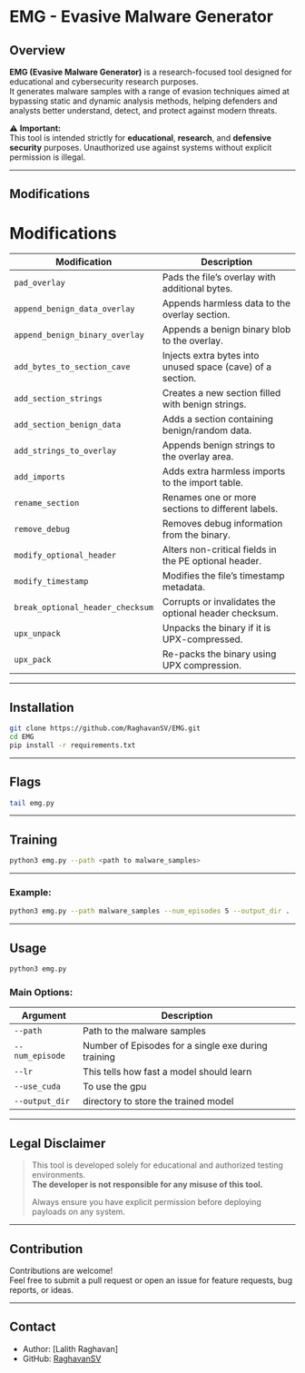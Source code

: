
# EMG - Evasive Malware Generator

## Overview

**EMG (Evasive Malware Generator)** is a research-focused tool designed for educational and cybersecurity research purposes.  
It generates malware samples with a range of evasion techniques aimed at bypassing static and dynamic analysis methods, helping defenders and analysts better understand, detect, and protect against modern threats.

⚠️ **Important:**  
This tool is intended strictly for **educational**, **research**, and **defensive security** purposes. Unauthorized use against systems without explicit permission is illegal.

---

## Modifications

# Modifications

| Modification                     | Description                                                                 |
|----------------------------------|-----------------------------------------------------------------------------|
| `pad_overlay`                    | Pads the file’s overlay with additional bytes.                              |
| `append_benign_data_overlay`     | Appends harmless data to the overlay section.                               |
| `append_benign_binary_overlay`   | Appends a benign binary blob to the overlay.                                |
| `add_bytes_to_section_cave`      | Injects extra bytes into unused space (cave) of a section.                  |
| `add_section_strings`            | Creates a new section filled with benign strings.                           |
| `add_section_benign_data`        | Adds a section containing benign/random data.                               |
| `add_strings_to_overlay`         | Appends benign strings to the overlay area.                                 |
| `add_imports`                    | Adds extra harmless imports to the import table.                            |
| `rename_section`                 | Renames one or more sections to different labels.                           |
| `remove_debug`                   | Removes debug information from the binary.                                  |
| `modify_optional_header`         | Alters non-critical fields in the PE optional header.                       |
| `modify_timestamp`               | Modifies the file’s timestamp metadata.                                     |
| `break_optional_header_checksum` | Corrupts or invalidates the optional header checksum.                        |
| `upx_unpack`                     | Unpacks the binary if it is UPX-compressed.                                 |
| `upx_pack`                       | Re-packs the binary using UPX compression.                                  |

---

## Installation

```bash
git clone https://github.com/RaghavanSV/EMG.git
cd EMG
pip install -r requirements.txt
```

---

## Flags

```bash
tail emg.py
```
---

## Training

```bash
python3 emg.py --path <path to malware_samples>
```
---

### Example:

```bash
python3 emg.py --path malware_samples --num_episodes 5 --output_dir .
```

---

## Usage

```bash
python3 emg.py 
```

### Main Options:

| Argument         | Description                            |
| ---------------- | -------------------------------------- |
| `--path`          | Path to the malware samples |
| `--num_episode`   | Number of Episodes for a single exe during training | 
| `--lr`            | This tells how fast a model should learn |
| `--use_cuda`      | To use the gpu |
| `--output_dir`    | directory to store the trained model |

---

## Legal Disclaimer

> This tool is developed solely for educational and authorized testing environments.  
> **The developer is not responsible for any misuse of this tool.**  
>  
> Always ensure you have explicit permission before deploying payloads on any system.

---

## Contribution

Contributions are welcome!  
Feel free to submit a pull request or open an issue for feature requests, bug reports, or ideas.

---

## Contact

- Author: [Lalith Raghavan]
- GitHub: [RaghavanSV](https://github.com/RaghavanSV)

